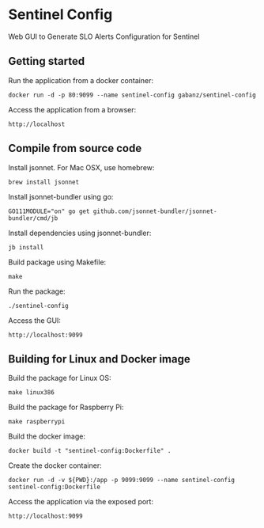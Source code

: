 # Sentinel Config
Web GUI to Generate SLO Alerts Configuration for Sentinel

## Getting started

Run the application from a docker container:

```
docker run -d -p 80:9099 --name sentinel-config gabanz/sentinel-config
```

Access the application from a browser:

```
http://localhost
```

## Compile from source code

Install jsonnet. For Mac OSX, use homebrew:

```
brew install jsonnet
```

Install jsonnet-bundler using go:

```
GO111MODULE="on" go get github.com/jsonnet-bundler/jsonnet-bundler/cmd/jb
```

Install dependencies using jsonnet-bundler:

```
jb install
```

Build package using Makefile:

```
make
```

Run the package:

```
./sentinel-config
```

Access the GUI:

```
http://localhost:9099
```

## Building for Linux and Docker image

Build the package for Linux OS:

```
make linux386
```

Build the package for Raspberry Pi:

```
make raspberrypi
```

Build the docker image:

```
docker build -t "sentinel-config:Dockerfile" .
```

Create the docker container:

```
docker run -d -v ${PWD}:/app -p 9099:9099 --name sentinel-config sentinel-config:Dockerfile
```

Access the application via the exposed port:

```
http://localhost:9099
```